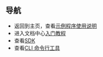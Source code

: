 ## 导航
* 返回到主页，查看[示例程序使用说明](../README.md)
* 进入文档中心[入门教程](https://docs.chatopera.com/products/chatbot-platform/tutorials/index.html)
* 查看[SDK](https://docs.chatopera.com/products/chatbot-platform/references/sdk/index.html)
* 查看[CLI 命令行工具](https://docs.chatopera.com/products/chatbot-platform/references/cli.html)